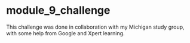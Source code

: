 # module_9_challenge
This challenge was done in collaboration with my Michigan study group, with some help from Google and Xpert learning. 
